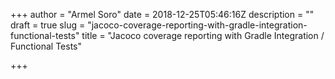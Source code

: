 +++
author = "Armel Soro"
date = 2018-12-25T05:46:16Z
description = ""
draft = true
slug = "jacoco-coverage-reporting-with-gradle-integration-functional-tests"
title = "Jacoco coverage reporting with Gradle Integration / Functional Tests"

+++




